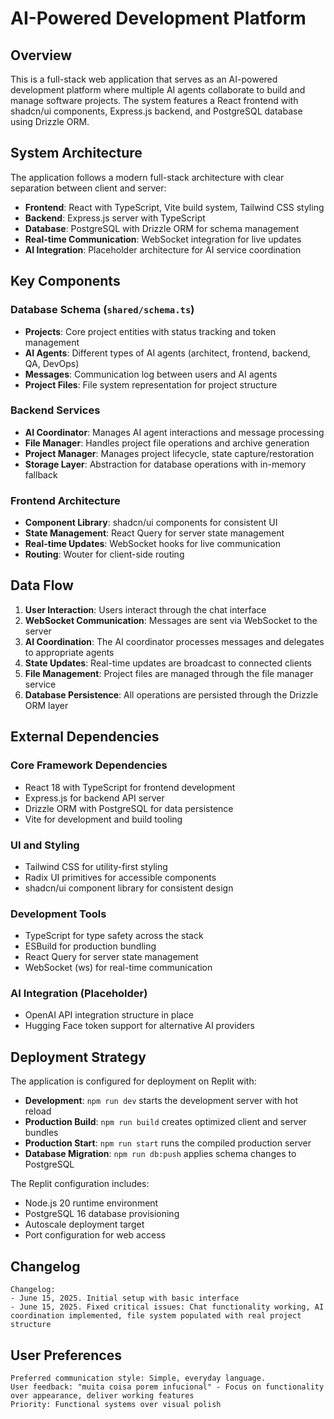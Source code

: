 # AI-Powered Development Platform

## Overview

This is a full-stack web application that serves as an AI-powered development platform where multiple AI agents collaborate to build and manage software projects. The system features a React frontend with shadcn/ui components, Express.js backend, and PostgreSQL database using Drizzle ORM.

## System Architecture

The application follows a modern full-stack architecture with clear separation between client and server:

- **Frontend**: React with TypeScript, Vite build system, Tailwind CSS styling
- **Backend**: Express.js server with TypeScript
- **Database**: PostgreSQL with Drizzle ORM for schema management
- **Real-time Communication**: WebSocket integration for live updates
- **AI Integration**: Placeholder architecture for AI service coordination

## Key Components

### Database Schema (`shared/schema.ts`)
- **Projects**: Core project entities with status tracking and token management
- **AI Agents**: Different types of AI agents (architect, frontend, backend, QA, DevOps)
- **Messages**: Communication log between users and AI agents
- **Project Files**: File system representation for project structure

### Backend Services
- **AI Coordinator**: Manages AI agent interactions and message processing
- **File Manager**: Handles project file operations and archive generation
- **Project Manager**: Manages project lifecycle, state capture/restoration
- **Storage Layer**: Abstraction for database operations with in-memory fallback

### Frontend Architecture
- **Component Library**: shadcn/ui components for consistent UI
- **State Management**: React Query for server state management
- **Real-time Updates**: WebSocket hooks for live communication
- **Routing**: Wouter for client-side routing

## Data Flow

1. **User Interaction**: Users interact through the chat interface
2. **WebSocket Communication**: Messages are sent via WebSocket to the server
3. **AI Coordination**: The AI coordinator processes messages and delegates to appropriate agents
4. **State Updates**: Real-time updates are broadcast to connected clients
5. **File Management**: Project files are managed through the file manager service
6. **Database Persistence**: All operations are persisted through the Drizzle ORM layer

## External Dependencies

### Core Framework Dependencies
- React 18 with TypeScript for frontend development
- Express.js for backend API server
- Drizzle ORM with PostgreSQL for data persistence
- Vite for development and build tooling

### UI and Styling
- Tailwind CSS for utility-first styling
- Radix UI primitives for accessible components
- shadcn/ui component library for consistent design

### Development Tools
- TypeScript for type safety across the stack
- ESBuild for production bundling
- React Query for server state management
- WebSocket (ws) for real-time communication

### AI Integration (Placeholder)
- OpenAI API integration structure in place
- Hugging Face token support for alternative AI providers

## Deployment Strategy

The application is configured for deployment on Replit with:

- **Development**: `npm run dev` starts the development server with hot reload
- **Production Build**: `npm run build` creates optimized client and server bundles
- **Production Start**: `npm run start` runs the compiled production server
- **Database Migration**: `npm run db:push` applies schema changes to PostgreSQL

The Replit configuration includes:
- Node.js 20 runtime environment
- PostgreSQL 16 database provisioning
- Autoscale deployment target
- Port configuration for web access

## Changelog

```
Changelog:
- June 15, 2025. Initial setup with basic interface
- June 15, 2025. Fixed critical issues: Chat functionality working, AI coordination implemented, file system populated with real project structure
```

## User Preferences

```
Preferred communication style: Simple, everyday language.
User feedback: "muita coisa porem infucional" - Focus on functionality over appearance, deliver working features
Priority: Functional systems over visual polish
```